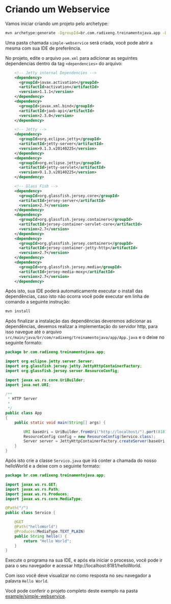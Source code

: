 # Criando um Webservice

Vamos iniciar criando um projeto pelo archetype:

```sh
mvn archetype:generate -DgroupId=br.com.radixeng.treinamentojava.app -DartifactId=simple-webservice -DarchetypeArtifactId=maven-archetype-quickstart -DarchetypeVersion=1.4 -DinteractiveMode=false
```

Uma pasta chamada `simple-webservice` será criada, você pode abrir a mesma com sua IDE de preferência.

No projeto, edite o arquivo `pom.xml` para adicionar as seguintes dependencias dentro da tag `<dependencies>` do arquivo:

```xml
    <!-- Jetty internal Dependencies -->
    <dependency>
      <groupId>javax.activation</groupId>
      <artifactId>activation</artifactId>
      <version>1.1.1</version>
    </dependency>
    <dependency>
      <groupId>javax.xml.bind</groupId>
      <artifactId>jaxb-api</artifactId>
      <version>2.3.0</version>
    </dependency>

    <!-- Jetty -->
    <dependency>
      <groupId>org.eclipse.jetty</groupId>
      <artifactId>jetty-server</artifactId>
      <version>9.1.3.v20140225</version>
    </dependency>
    <dependency>
      <groupId>org.eclipse.jetty</groupId>
      <artifactId>jetty-servlet</artifactId>
      <version>9.1.3.v20140225</version>
    </dependency>

    <!-- Glass Fish -->
    <dependency>
      <groupId>org.glassfish.jersey.core</groupId>
      <artifactId>jersey-server</artifactId>
      <version>2.7</version>
    </dependency>
    <dependency>
      <groupId>org.glassfish.jersey.containers</groupId>
      <artifactId>jersey-container-servlet-core</artifactId>
      <version>2.7</version>
    </dependency>
    <dependency>
      <groupId>org.glassfish.jersey.containers</groupId>
      <artifactId>jersey-container-jetty-http</artifactId>
      <version>2.7</version>
    </dependency>
    <dependency>
      <groupId>org.glassfish.jersey.media</groupId>
      <artifactId>jersey-media-moxy</artifactId>
      <version>2.7</version>
    </dependency>
```

Após isto, sua IDE poderá automaticamente executar o install das dependências, caso isto não ocorra você pode executar em linha de comando a seguinte instrução:

```sh
mvn install
```

Após finalizar a instalação das dependências deveremos adicionar as dependências, devemos realizar a implementação do servidor http, para isso navegue até o arquivo `src/main/java/br/com/radixeng/treinamentojava/app/App.java` e o deixe no seguinte formato:

```java
package br.com.radixeng.treinamentojava.app;

import org.eclipse.jetty.server.Server;
import org.glassfish.jersey.jetty.JettyHttpContainerFactory;
import org.glassfish.jersey.server.ResourceConfig;

import javax.ws.rs.core.UriBuilder;
import java.net.URI;

/**
 * HTTP Server
 *
 */
public class App 
{
    public static void main(String[] args) {

        URI baseUri = UriBuilder.fromUri("http://localhost/").port(8181).build();
        ResourceConfig config = new ResourceConfig(Servico.class);
        Server server = JettyHttpContainerFactory.createServer(baseUri, config);
    }
}

```

Após isto crie a classe `Servico.java` que irá conter a chamada do nosso helloWorld e a deixe com o seguinte formato:

```java
package br.com.radixeng.treinamentojava.app;

import javax.ws.rs.GET;
import javax.ws.rs.Path;
import javax.ws.rs.Produces;
import javax.ws.rs.core.MediaType;

@Path("/")
public class Servico {

    @GET
    @Path("helloWorld")
    @Produces(MediaType.TEXT_PLAIN)
    public String hello() {
        return "Hello World";
    }
}
```

Execute o programa na sua IDE, e após ela iniciar o processo, você pode ir para o seu navegador e acessar http://localhost:8181/helloWorld.

Com isso você deve visualizar no como resposta no seu navegador a palavra `Hello World`.

Você pode conferir o projeto completo deste exemplo na pasta [example/simple-webservice](./example/simple-webservice).